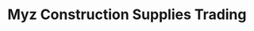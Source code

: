 ---
title: "Myz Construction Supplies Trading"
url: /san-pablo/myz-construction-supplies-trading/
shop: hardware
---